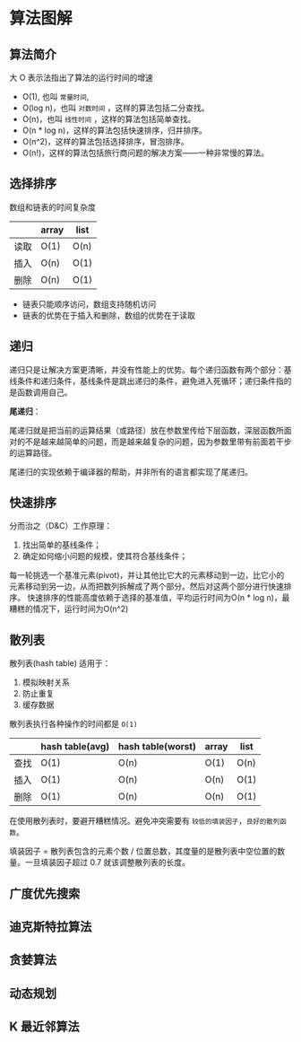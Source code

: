 # 算法图解

## 算法简介

大 O 表示法指出了算法的运行时间的增速

* O(1), 也叫 `常量时间`,
* O(log n)，也叫 `对数时间` ，这样的算法包括二分查找。
* O(n)，也叫 `线性时间` ，这样的算法包括简单查找。
* O(n * log n)，这样的算法包括快速排序，归并排序。
* O(n^2)，这样的算法包括选择排序，冒泡排序。
* O(n!)，这样的算法包括旅行商问题的解决方案——一种非常慢的算法。

## 选择排序

数组和链表的时间复杂度

|      | array | list |
|------|-------|------|
| 读取 | O(1)  | O(n) |
| 插入 | O(n)  | O(1) |
| 删除 | O(n)  | O(1) |

* 链表只能顺序访问，数组支持随机访问
* 链表的优势在于插入和删除，数组的优势在于读取

## 递归

递归只是让解决方案更清晰，并没有性能上的优势。每个递归函数有两个部分：基线条件和递归条件，基线条件是跳出递归的条件，避免进入死循环；递归条件指的是函数调用自己。

**尾递归**：

尾递归就是把当前的运算结果（或路径）放在参数里传给下层函数，深层函数所面对的不是越来越简单的问题，而是越来越复杂的问题，因为参数里带有前面若干步的运算路径。

尾递归的实现依赖于编译器的帮助，并非所有的语言都实现了尾递归。

## 快速排序

分而治之（D&C）工作原理：

1. 找出简单的基线条件；
2. 确定如何缩小问题的规模，使其符合基线条件；

每一轮挑选一个基准元素(pivot)，并让其他比它大的元素移动到一边，比它小的元素移动到另一边，从而把数列拆解成了两个部分。然后对这两个部分进行快速排序。
快速排序的性能高度依赖于选择的基准值，平均运行时间为O(n * log n)，最糟糕的情况下，运行时间为O(n^2)

## 散列表

散列表(hash table) 适用于：

1. 模拟映射关系
2. 防止重复
3. 缓存数据

散列表执行各种操作的时间都是 `O(1)`

|      | hash table(avg) | hash table(worst) | array | list |
|------|-----------------|-------------------|-------|------|
| 查找 | O(1)            | O(n)              | O(1)  | O(n) |
| 插入 | O(1)            | O(n)              | O(n)  | O(1) |
| 删除 | O(1)            | O(n)              | O(n)  | O(1) |

在使用散列表时，要避开糟糕情况。避免冲突需要有 `较低的填装因子`，`良好的散列函数`。

填装因子 = 散列表包含的元素个数 / 位置总数，其度量的是散列表中空位置的数量。一旦填装因子超过 0.7 就该调整散列表的长度。

## 广度优先搜索

## 迪克斯特拉算法

## 贪婪算法

## 动态规划

## K 最近邻算法
